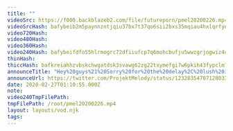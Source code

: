 ```yaml
---
title: ""
videoSrc: https://f000.backblazeb2.com/file/futureporn/pmel20200226.mp4
videoSrcHash: bafybeib2m5paynnzntjqiu37bx7t37qo6sii2bxs35mqiau4hxlqrfyeku?filename=projektmelody-chaturbate-20200227T011055Z-source.mp4
video720Hash: 
video480Hash: 
video360Hash: 
video240Hash: bafybeifdfo55hlrmogrc72dfiiufcp7q6mohcbufju5wwzgrjogwiz4qlq?filename=projektmelody-chaturbate-20200227T011055Z-240p.mp4
thinHash: 
thiccHash: bafkreiahhzvbskchwgatdsk3svawg62zg22txymefgi7w6pkih43fypclm?filename=20200227T011055Z-thicc.jpg
announceTitle: "Hey%20guys%21%20Sorry%20for%20the%20delay%2C%20lush%20issues....%20%20Who%27s%20ready%20for%20some%20JOI%3F%3F"
announceUrl: https://twitter.com/ProjektMelody/status/1232835470712803328
date: 2020-02-27T01:10:55.000Z
note: 
video240TmpFilePath: 
tmpFilePath: /root/pmel20200226.mp4
layout: layouts/vod.njk
tags:
---
```

